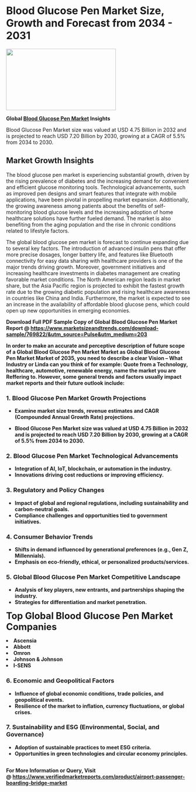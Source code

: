 <H1>Blood Glucose Pen Market Size, Growth and Forecast from 2034 - 2031</H1><img class="aligncenter size-medium wp-image-584254" src="https://thirdeyenews.in/wp-content/uploads/2034/09/Global-Market-Research-300x168.jpeg" alt="" width="300" height="168" /><p><strong>Global&nbsp;<a href="https://www.marketsizeandtrends.com/download-sample/769822/&amp;utm_source=Pulse&amp;utm_medium=203">Blood Glucose Pen Market</a> Insights</strong></p><p>Blood Glucose Pen Market size was valued at USD 4.75 Billion in 2032 and is projected to reach USD 7.20 Billion by 2030, growing at a CAGR of 5.5% from 2034 to 2030.</p><p><h2>Market Growth Insights</h2> <p>The blood glucose pen market is experiencing substantial growth, driven by the rising prevalence of diabetes and the increasing demand for convenient and efficient glucose monitoring tools. Technological advancements, such as improved pen designs and smart features that integrate with mobile applications, have been pivotal in propelling market expansion. Additionally, the growing awareness among patients about the benefits of self-monitoring blood glucose levels and the increasing adoption of home healthcare solutions have further fueled demand. The market is also benefiting from the aging population and the rise in chronic conditions related to lifestyle factors.</p> <p><strong></strong></p> <p>The global blood glucose pen market is forecast to continue expanding due to several key factors. The introduction of advanced insulin pens that offer more precise dosages, longer battery life, and features like Bluetooth connectivity for easy data sharing with healthcare providers is one of the major trends driving growth. Moreover, government initiatives and increasing healthcare investments in diabetes management are creating favorable market conditions. The North American region leads in market share, but the Asia Pacific region is projected to exhibit the fastest growth rate due to the growing diabetic population and rising healthcare awareness in countries like China and India. Furthermore, the market is expected to see an increase in the availability of affordable blood glucose pens, which could open up new opportunities in emerging economies.</p> <p><strong></p><p><span class=""><strong>Download Full PDF Sample Copy of Global Blood Glucose Pen Market Report</strong> @ <a href="https://www.marketsizeandtrends.com/download-sample/769822/&amp;utm_source=Pulse&amp;utm_medium=203" target="_blank">https://www.marketsizeandtrends.com/download-sample/769822/&amp;utm_source=Pulse&amp;utm_medium=203</a></span></p><p>In order to make an accurate and perceptive description of future scope of a Global&nbsp;Blood Glucose Pen Market Market as Global&nbsp;Blood Glucose Pen Market Market of 2035, you need to describe a clear Vision &ndash; What Industry or Linda can you think of for example: Quote from a Technology, healthcare, automotive, renewable energy, name the market you are Reffering to. However, some general trends and factors usually impact market reports and their future outlook include:</p><h3>1.&nbsp;<strong>Blood Glucose Pen Market Growth Projections</strong></h3><ul><li>Examine market size trends, revenue estimates and CAGR (Compounded Annual Growth Rate) projections.</li><li><p>Blood Glucose Pen Market size was valued at USD 4.75 Billion in 2032 and is projected to reach USD 7.20 Billion by 2030, growing at a CAGR of 5.5% from 2034 to 2030.</p></li></ul><h3>2.&nbsp;<strong>Blood Glucose Pen Market Technological Advancements</strong></h3><ul><li>Integration of AI, IoT, blockchain, or automation in the industry.</li><li>Innovations driving cost reductions or improving efficiency.</li></ul><h3>3.&nbsp;<strong>Regulatory and Policy Changes</strong></h3><ul><li>Impact of global and regional regulations, including sustainability and carbon-neutral goals.</li><li>Compliance challenges and opportunities tied to government initiatives.</li></ul><h3>4.&nbsp;<strong>Consumer Behavior Trends</strong></h3><ul><li>Shifts in demand influenced by generational preferences (e.g., Gen Z, Millennials).</li><li>Emphasis on eco-friendly, ethical, or personalized products/services.</li></ul><h3>5.&nbsp;<strong>Global Blood Glucose Pen Market Competitive Landscape</strong></h3><ul><li>Analysis of key players, new entrants, and partnerships shaping the industry.</li><li>Strategies for differentiation and market penetration.</li></ul><p data-pm-slice="1 1 []"><span style="color: inherit; font-family: inherit; font-size: 25px;">Top Global Blood Glucose Pen Market Companies</span></p><div class="" data-test-id=""><p><li>Ascensia</li><li> Abbott</li><li> Omron</li><li> Johnson & Johnson</li><li> I-SENS</li></p></div><h3>6.&nbsp;<strong>Economic and Geopolitical Factors</strong></h3><ul><li>Influence of global economic conditions, trade policies, and geopolitical events.</li><li>Resilience of the market to inflation, currency fluctuations, or global crises.</li></ul><h3>7.&nbsp;<strong>Sustainability and ESG (Environmental, Social, and Governance)</strong></h3><ul><li>Adoption of sustainable practices to meet ESG criteria.</li><li>Opportunities in green technologies and circular economy principles.</li></ul><h2><strong style="font-size: 14px;">For More Information or Query, Visit @&nbsp;</strong><a style="background-color: #ffffff; font-size: 14px;" href="https://www.marketsizeandtrends.com/report/blood-glucose-pen-market/" target="_blank">https://www.verifiedmarketreports.com/product/airport-passenger-boarding-bridge-market</a></h2>
